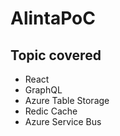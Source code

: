# AlintaPoC

## Topic covered
 
- React
- GraphQL
- Azure Table Storage
- Redic Cache
- Azure Service Bus
